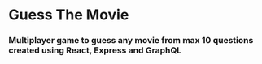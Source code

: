 # Guess The Movie
### Multiplayer game to guess any movie from max 10 questions created using React, Express and GraphQL